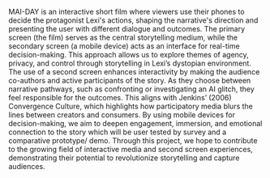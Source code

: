 MAI-DAY is an interactive short film where viewers use their phones to decide the protagonist Lexi's actions, shaping the narrative's direction and presenting the user with different dialogue and outcomes. The primary screen (the film) serves as the central storytelling medium, while the secondary screen (a mobile device) acts as an interface for real-time decision-making. This approach allows us to explore themes of agency, privacy, and control through storytelling in Lexi’s dystopian environment.
The use of a second screen enhances interactivity by making the audience co-authors and active participants of the story. As they choose between narrative pathways, such as confronting or investigating an AI glitch, they feel responsible for the outcomes. This aligns with Jenkins’ (2006) Convergence Culture, which highlights how participatory media blurs the lines between creators and consumers. By using mobile devices for decision-making, we aim to deepen engagement, immersion, and emotional connection to the story which will be user tested by survey and a comparative prototype/ demo. Through this project, we hope to contribute to the growing field of interactive media and second screen experiences, demonstrating their potential to revolutionize storytelling and capture audiences.
